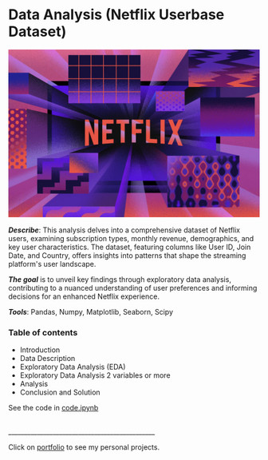 # Data Analysis (Netflix Userbase Dataset)

![background](data/Image/netflix.jpg)

***Describe***: This analysis delves into a comprehensive dataset of Netflix users, examining subscription types, monthly revenue, demographics, and key user characteristics. The dataset, featuring columns like User ID, Join Date, and Country, offers insights into patterns that shape the streaming platform's user landscape.  

***The goal*** is to unveil key findings through exploratory data analysis, contributing to a nuanced understanding of user preferences and informing decisions for an enhanced Netflix experience.

***Tools***: Pandas, Numpy, Matplotlib, Seaborn, Scipy
### **Table of contents**
- Introduction
- Data Description
- Exploratory Data Analysis (EDA)
- Exploratory Data Analysis 2 variables or more
- Analysis
- Conclusion and Solution  

See the code in [code.ipynb](https://github.com/nguyennhathoa6255/Data-Analysis-Netflix-Userbase/blob/master/code.ipynb)

<br>
______________________________________________

Click on [portfolio](https://nguyennhathoa6255.github.io/) to see my personal projects.